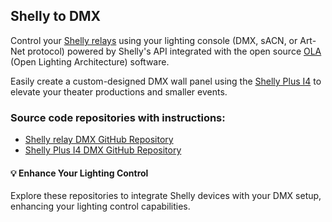 ## Shelly to DMX

Control your [Shelly relays](https://www.shelly.com/en-se/products/switching-and-triggering#unfiltered) using your lighting console (DMX, sACN, or Art-Net protocol) powered by Shelly's API integrated with the open source [OLA](https://www.openlighting.org/ola/) (Open Lighting Architecture) software.

Easily create a custom-designed DMX wall panel using the [Shelly Plus I4](https://www.shelly.com/en-se/products/product-overview/shelly-plus-i4-1) to elevate your theater productions and smaller events.

### Source code repositories with instructions:
* [Shelly relay DMX GitHub Repository](https://github.com/gobo-ws/ola-trigger-shelly1-dmx/)  
* [Shelly Plus I4 DMX GitHub Repository](https://github.com/gobo-ws/shelly-ola/)

#### 💡 Enhance Your Lighting Control
Explore these repositories to integrate Shelly devices with your DMX setup, enhancing your lighting control capabilities.

